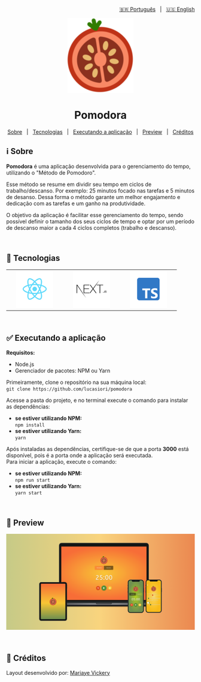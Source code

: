 <p align="right">
  <a href="https://github.com/lucasiori/pomodora/blob/main/README.md">🇧🇷 Português</a> &nbsp;&nbsp;|&nbsp;&nbsp;
  <a href="https://github.com/lucasiori/pomodora/blob/main/README.en-US.md">🇺🇸 English</a>
</p>

<p align="center">
  <img src="https://github.com/lucasiori/pomodora/blob/main/.github/logo.png" alt="Logo" height="200" />
</p>

<h1 align="center">Pomodora</h1>

<p align="center">
  <a href="#about">Sobre</a> &nbsp;&nbsp;|&nbsp;&nbsp;
  <a href="#techs">Tecnologias</a> &nbsp;&nbsp;|&nbsp;&nbsp;
  <a href="#running-application">Executando a aplicação</a> &nbsp;&nbsp;|&nbsp;&nbsp;
  <a href="#preview">Preview</a> &nbsp;&nbsp;|&nbsp;&nbsp;
  <a href="#credits">Créditos</a>
</p>

<h2 id="about">ℹ Sobre</h2>

<p><strong>Pomodora</strong> é uma aplicação desenvolvida para o gerenciamento do tempo, utilizando o "Método de Pomodoro".</p>
<p>Esse método se resume em dividir seu tempo em ciclos de trabalho/descanso. Por exemplo: 25 minutos focado nas tarefas e 5 minutos de desanso. Dessa forma o método garante um melhor engajamento e dedicação com as tarefas e um ganho na produtividade.</p>
<p>O objetivo da aplicação é facilitar esse gerenciamento do tempo, sendo possível definir o tamanho dos seus ciclos de tempo e optar por um período de descanso maior a cada 4 ciclos completos (trabalho e descanso).</p>

<br />

<h2 id="techs">🔧 Tecnologias</h2>

<table width="100%" align="center">
  <tbody>
    <tr>
      <td width="25%" align="center" vertical-align="middle">
        <a href="https://pt-br.reactjs.org/" target="_blank">
          <img src="https://github.com/lucasiori/pomodora/blob/main/.github/reactjs.png" alt="React JS" height="100" />
        </a>
      </td>
      <td width="25%" align="center" vertical-align="middle">
        <a href="https://nextjs.org/" target="_blank">
          <img src="https://github.com/lucasiori/pomodora/blob/main/.github/nextjs.png" alt="Next.js" height="100" />
        </a>
      </td>
      <td width="25%" align="center" vertical-align="middle">
        <a href="https://www.typescriptlang.org/" target="_blank">
          <img src="https://github.com/lucasiori/pomodora/blob/main/.github/typescript.png" alt="Typescript" height="100" />
        </a>
      </td>
    </tr>
  </tbody>
</table>

<br />

<h2 id="running-application">✅ Executando a aplicação</h2>

<strong>Requisitos:</strong>
<ul>
  <li>Node.js</li>
  <li>Gerenciador de pacotes: NPM ou Yarn</li>
</ul>

<p>
  Primeiramente, clone o repositório na sua máquina local: <br />
  <code>git clone https://github.com/lucasiori/pomodora</code>
</p>

<p>
  Acesse a pasta do projeto, e no terminal execute o comando para instalar as dependências: <br />
  <ul>
    <li>
      <strong>se estiver utilizando NPM: </strong> <br />
      <code>npm install</code>
    </li>
    <li>
      <strong>se estiver utilizando Yarn: </strong> <br />
      <code>yarn</code>
    </li>
  </ul>
</p>

<p>
  Após instaladas as dependências, certifique-se de que a porta <strong>3000</strong> está disponível, pois é a porta onde a aplicação será executada. <br />
  Para iniciar a aplicação, execute o comando: <br />
  <ul>
    <li>
      <strong>se estiver utilizando NPM: </strong> <br />
      <code>npm run start</code>
    </li>
    <li>
      <strong>se estiver utilizando Yarn: </strong> <br />
      <code>yarn start</code>
    </li>
  </ul>
</p>

<br />

<h2 id="preview">👀 Preview</h2>

<p align="center">
  <img src="https://github.com/lucasiori/pomodora/blob/main/.github/screenshot.png" alt="Preview da aplicação" />
</p>

<br />

<h2 id="credits">🤝 Créditos</h2>

<p>
  Layout desenvolvido por: <a href="https://www.behance.net/mariayevickery" target="_blank">Mariaye Vickery</a>
</p>
